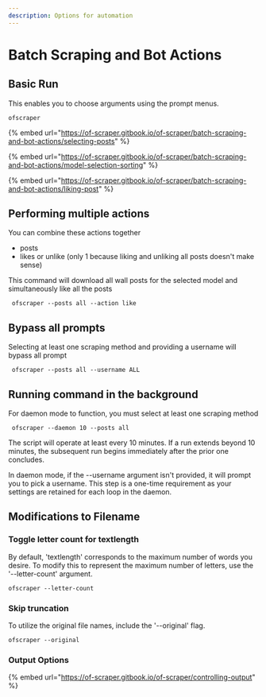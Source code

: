 ```yaml
---
description: Options for automation
---
```


# Batch Scraping and Bot Actions

## Basic Run

This enables you to choose arguments using the prompt menus.

```
ofscraper
```

{% embed url="https://of-scraper.gitbook.io/of-scraper/batch-scraping-and-bot-actions/selecting-posts" %}

{% embed url="https://of-scraper.gitbook.io/of-scraper/batch-scraping-and-bot-actions/model-selection-sorting" %}

{% embed url="https://of-scraper.gitbook.io/of-scraper/batch-scraping-and-bot-actions/liking-post" %}

##

## Performing multiple actions

You can combine these actions together

* posts
* likes or unlike (only 1 because liking and unliking all posts doesn't make sense)

This command will download all wall posts for the selected model and simultaneously like all the posts

```
 ofscraper --posts all --action like
```

## Bypass all prompts

Selecting at least one scraping method and providing a username will bypass all prompt

```
 ofscraper --posts all --username ALL
```

## Running command in the background

For daemon mode to function, you must select at least one scraping method

```
 ofscraper --daemon 10 --posts all
```

The script will operate at least every 10 minutes. If a run extends beyond 10 minutes, the subsequent run begins immediately after the prior one concludes.

&#x20;In daemon mode, if the --username argument isn't provided, it will prompt you to pick a username. This step is a one-time requirement as your settings are retained for each loop in the daemon.

## Modifications to Filename

### Toggle letter count for textlength

By default, 'textlength' corresponds to the maximum number of words you desire. To modify this to represent the maximum number of letters, use the '--letter-count' argument.

```
ofscraper --letter-count
```

### Skip truncation

To utilize the original file names, include the '--original' flag.

```
ofscraper --original
```



### Output Options

{% embed url="https://of-scraper.gitbook.io/of-scraper/controlling-output" %}
